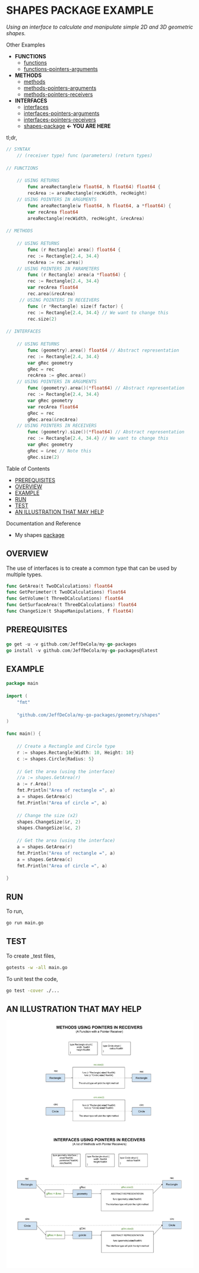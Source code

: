 # SHAPES PACKAGE EXAMPLE

_Using an interface to calculate and manipulate simple 2D and 3D geometric shapes._

Other Examples

* **FUNCTIONS**
  * [functions](https://github.com/JeffDeCola/my-go-examples/tree/master/functions-methods-interfaces/functions/functions)
  * [functions-pointers-arguments](https://github.com/JeffDeCola/my-go-examples/tree/master/functions-methods-interfaces/functions/functions-pointers-arguments)
* **METHODS**
  * [methods](https://github.com/JeffDeCola/my-go-examples/tree/master/functions-methods-interfaces/methods/methods)
  * [methods-pointers-arguments](https://github.com/JeffDeCola/my-go-examples/tree/master/functions-methods-interfaces/methods/methods-pointers-arguments)
  * [methods-pointers-receivers](https://github.com/JeffDeCola/my-go-examples/tree/master/functions-methods-interfaces/methods/methods-pointers-receivers)
* **INTERFACES**
  * [interfaces](https://github.com/JeffDeCola/my-go-examples/tree/master/functions-methods-interfaces/interfaces/interfaces)
  * [interfaces-pointers-arguments](https://github.com/JeffDeCola/my-go-examples/tree/master/functions-methods-interfaces/interfaces/interfaces-pointers-arguments)
  * [interfaces-pointers-receivers](https://github.com/JeffDeCola/my-go-examples/tree/master/functions-methods-interfaces/interfaces/interfaces-pointers-receivers)
  * [shapes-package](https://github.com/JeffDeCola/my-go-examples/tree/master/functions-methods-interfaces/interfaces/shapes-package)
    **<- YOU ARE HERE**

tl;dr,

```go
// SYNTAX
    // (receiver type) func (parameters) (return types)

// FUNCTIONS

    // USING RETURNS
        func areaRectangle(w float64, h float64) float64 {
        recArea := areaRectangle(recWidth, recHeight)
    // USING POINTERS IN ARGUMENTS
        func areaRectangle(w float64, h float64, a *float64) {
        var recArea float64
        areaRectangle(recWidth, recHeight, &recArea)

// METHODS

    // USING RETURNS
        func (r Rectangle) area() float64 {
        rec := Rectangle{2.4, 34.4}
        recArea := rec.area()
    // USING POINTERS IN PARAMETERS
        func (r Rectangle) area(a *float64) {
        rec := Rectangle{2.4, 34.4}
        var recArea float64
        rec.area(&recArea)
     // USING POINTERS IN RECEIVERS
        func (r *Rectangle) size(f factor) {
        rec := Rectangle{2.4, 34.4} // We want to change this
        rec.size(2)

// INTERFACES

    // USING RETURNS
        func (geometry).area() float64 // Abstract representation
        rec := Rectangle{2.4, 34.4}
        var gRec geometry
        gRec = rec
        recArea := gRec.area()
    // USING POINTERS IN ARGUMENTS
        func (geometry).area()(*float64) // Abstract representation
        rec := Rectangle{2.4, 34.4}
        var gRec geometry
        var recArea float64
        gRec = rec
        gRec.area(&recArea)
    // USING POINTERS IN RECEIVERS
        func (geometry).size()(*float64) // Abstract representation
        rec := Rectangle{2.4, 34.4} // We want to change this
        var gRec geometry
        gRec = &rec // Note this
        gRec.size(2)
```

Table of Contents

* [PREREQUISITES](https://github.com/JeffDeCola/my-go-examples/tree/master/functions-methods-interfaces/interfaces/shapes-package#prerequisites)
* [OVERVIEW](https://github.com/JeffDeCola/my-go-examples/tree/master/functions-methods-interfaces/interfaces/shapes-package#overview)
* [EXAMPLE](https://github.com/JeffDeCola/my-go-examples/tree/master/functions-methods-interfaces/interfaces/shapes-package#example)
* [RUN](https://github.com/JeffDeCola/my-go-examples/tree/master/functions-methods-interfaces/interfaces/shapes-package#run)
* [TEST](https://github.com/JeffDeCola/my-go-examples/tree/master/functions-methods-interfaces/interfaces/shapes-package#test)
* [AN ILLUSTRATION THAT MAY HELP](https://github.com/JeffDeCola/my-go-examples/tree/master/functions-methods-interfaces/interfaces/shapes-package#an-illustration-that-may-help)

Documentation and Reference

* My shapes
  [package](https://github.com/JeffDeCola/my-go-packages/tree/master/geometry/shapes)

## OVERVIEW

The use of interfaces is to create a common type that can be used by
multiple types.

```go
func GetArea(t TwoDCalculations) float64
func GetPerimeter(t TwoDCalculations) float64
func GetVolume(t ThreeDCalculations) float64
func GetSurfaceArea(t ThreeDCalculations) float64
func ChangeSize(t ShapeManipulations, f float64)
```

## PREREQUISITES

```go
go get -u -v github.com/JeffDeCola/my-go-packages
go install -v github.com/JeffDeCola/my-go-packages@latest
```

## EXAMPLE

```go
package main

import (
    "fmt"

    "github.com/JeffDeCola/my-go-packages/geometry/shapes"
)

func main() {

    // Create a Rectangle and Circle type
    r := shapes.Rectangle{Width: 10, Height: 10}
    c := shapes.Circle{Radius: 5}

    // Get the area (using the interface)
    //a := shapes.GetArea(r)
    a := r.Area()
    fmt.Println("Area of rectangle =", a)
    a = shapes.GetArea(c)
    fmt.Println("Area of circle =", a)

    // Change the size (x2)
    shapes.ChangeSize(&r, 2)
    shapes.ChangeSize(&c, 2)

    // Get the area (using the interface)
    a = shapes.GetArea(r)
    fmt.Println("Area of rectangle =", a)
    a = shapes.GetArea(c)
    fmt.Println("Area of circle =", a)

}
```

## RUN

To run,

```bash
go run main.go
```

## TEST

To create _test files,

```bash
gotests -w -all main.go
```

To unit test the code,

```bash
go test -cover ./... 
```

## AN ILLUSTRATION THAT MAY HELP

![IMAGE - methods-interfaces-pointers-receivers.jpg - IMAGE](../../../docs/pics/functions-methods-interfaces/methods-interfaces-pointers-receivers.jpg)
